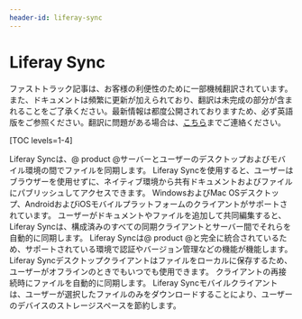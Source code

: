 ```yaml
---
header-id: liferay-sync
---
```


# Liferay Sync

<p class="alert alert-info"><span class="wysiwyg-color-blue120">ファストトラック記事は、お客様の利便性のために一部機械翻訳されています。また、ドキュメントは頻繁に更新が加えられており、翻訳は未完成の部分が含まれることをご了承ください。最新情報は都度公開されておりますため、必ず英語版をご参照ください。翻訳に問題がある場合は、<a href="mailto:support-content-jp@liferay.com">こちら</a>までご連絡ください。</span></p>

[TOC levels=1-4]

Liferay Syncは、@ product @サーバーとユーザーのデスクトップおよびモバイル環境の間でファイルを同期します。 Liferay Syncを使用すると、ユーザーはブラウザーを使用せずに、ネイティブ環境から共有ドキュメントおよびファイルにパブリッシュしてアクセスできます。 WindowsおよびMac OSデスクトップ、AndroidおよびiOSモバイルプラットフォームのクライアントがサポートされています。 ユーザーがドキュメントやファイルを追加して共同編集すると、Liferay Syncは、構成済みのすべての同期クライアントとサーバー間でそれらを自動的に同期します。 Liferay Syncは@ product @と完全に統合されているため、サポートされている環境で認証やバージョン管理などの機能が機能します。 Liferay Syncデスクトップクライアントはファイルをローカルに保存するため、ユーザーがオフラインのときでもいつでも使用できます。 クライアントの再接続時にファイルを自動的に同期します。 Liferay Syncモバイルクライアントは、ユーザーが選択したファイルのみをダウンロードすることにより、ユーザーのデバイスのストレージスペースを節約します。
